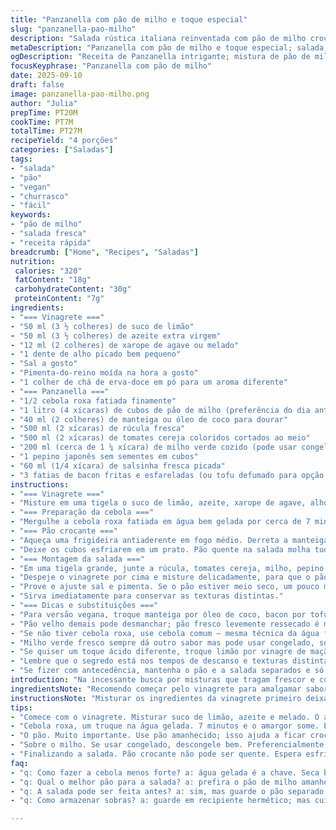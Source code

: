```yaml
---
title: "Panzanella com pão de milho e toque especial"
slug: "panzanella-pao-milho"
description: "Salada rústica italiana reinventada com pão de milho crocante, roquette fresca, milho verde e tomates coloridos. Vinaigrette cítrica com erva-doce para um aroma diferente, bacon crocante para a textura e sabor. O equilíbrio entre ingredientes crus e dourados gera contrastes incríveis, além de riqueza visual e gustativa. Fácil de fazer, rápido, serve bem como acompanhamento ou prato leve. Substitua o bacon por tofu defumado e o pão por pão italiano! A regra é respeitar as texturas e sabores para não virar sopa. Aprenda a acertar o ponto do pão dourado e o truque da cebola na água gelada para suavizar o sabor. Perfeito para tardes quentes com churrasco ou jantar prático."
metaDescription: "Panzanella com pão de milho e toque especial; salada leve e crocante cheia de sabor e frescor para o seu dia a dia"
ogDescription: "Receita de Panzanella intrigante; mistura de pão de milho, vegetais coloridos e bacon crocante. Refresque suas refeições"
focusKeyphrase: "Panzanella com pão de milho"
date: 2025-09-10
draft: false
image: panzanella-pao-milho.png
author: "Julia"
prepTime: PT20M
cookTime: PT7M
totalTime: PT27M
recipeYield: "4 porções"
categories: ["Saladas"]
tags:
- "salada"
- "pão"
- "vegan"
- "churrasco"
- "fácil"
keywords:
- "pão de milho"
- "salada fresca"
- "receita rápida"
breadcrumb: ["Home", "Recipes", "Saladas"]
nutrition: 
 calories: "320"
 fatContent: "18g"
 carbohydrateContent: "30g"
 proteinContent: "7g"
ingredients:
- "=== Vinagrete ==="
- "50 ml (3 ½ colheres) de suco de limão"
- "50 ml (3 ½ colheres) de azeite extra virgem"
- "12 ml (2 colheres) de xarope de agave ou melado"
- "1 dente de alho picado bem pequeno"
- "Sal a gosto"
- "Pimenta-do-reino moída na hora a gosto"
- "1 colher de chá de erva-doce em pó para um aroma diferente"
- "=== Panzanella ==="
- "1/2 cebola roxa fatiada finamente"
- "1 litro (4 xícaras) de cubos de pão de milho (preferência do dia anterior)"
- "40 ml (2 colheres) de manteiga ou óleo de coco para dourar"
- "500 ml (2 xícaras) de rúcula fresca"
- "500 ml (2 xícaras) de tomates cereja coloridos cortados ao meio"
- "200 ml (cerca de 1 ¼ xícara) de milho verde cozido (pode usar congelado)"
- "1 pepino japonês sem sementes em cubos"
- "60 ml (1/4 xícara) de salsinha fresca picada"
- "3 fatias de bacon fritas e esfareladas (ou tofu defumado para opção vegana)"
instructions:
- "=== Vinagrete ==="
- "Misture em uma tigela o suco de limão, azeite, xarope de agave, alho, sal, pimenta e a erva-doce. Bata com um batedor ou garfo até ligar um pouco. O segredo é o caldo cítrico equilibrado e factor aromático da erva-doce que corta a acidez. Reserve para os sabores se integrarem."
- "=== Preparação da cebola ==="
- "Mergulhe a cebola roxa fatiada em água bem gelada por cerca de 7 minutos. Isso tira o amargor forte sem deixar sem graça. Escorra bem, retire o excesso de água com papel toalha para não aguardar a salada."
- "=== Pão crocante ==="
- "Aqueça uma frigideira antiaderente em fogo médio. Derreta a manteiga e distribua os cubos de pão de milho para dourar, mexendo regularmente para ficar uniformemente crocante — isso demora uns 6 ou 7 minutos. O ponto certo é quando ele solta aquele cheiro amanteigado e a crocância se mantém ao toque, sem queimar."
- "Deixe os cubos esfriarem em um prato. Pão quente na salada molha tudo e estraga o contraste de textura."
- "=== Montagem da salada ==="
- "Em uma tigela grande, junte a rúcula, tomates cereja, milho, pepino, cebola e salsinha. Adicione os cubos de pão já frios e as farofas crocantes de bacon."
- "Despeje o vinagrete por cima e misture delicadamente, para que o pão absorva um pouco do molho sem desmanchar."
- "Prove e ajuste sal e pimenta. Se o pão estiver meio seco, um pouco mais de azeite pode ajudar."
- "Sirva imediatamente para conservar as texturas distintas."
- "=== Dicas e substituições ==="
- "Para versão vegana, troque manteiga por óleo de coco, bacon por tofu defumado frito ou castanhas picadas para crocância."
- "Pão velho demais pode desmanchar; pão fresco levemente ressecado é melhor para absorver vinagrete sem virar mingau."
- "Se não tiver cebola roxa, use cebola comum — mesma técnica da água fria, mas pode ser mais picante."
- "Milho verde fresco sempre dá outro sabor mas pode usar congelado, só evite encharcar de água."
- "Se quiser um toque ácido diferente, troque limão por vinagre de maçã ou balsâmico claro."
- "Lembre que o segredo está nos tempos de descanso e texturas distintas. Misturar rápido demais quebra o prático contraste que mantém a salada interessante."
- "Se fizer com antecedência, mantenha o pão e a salada separados e só junte na hora de servir."
introduction: "Na incessante busca por misturas que tragam frescor e complexidade sem complicar a rotina da cozinha, resgatei a panzanella italiana remixada com pão de milho. A crocância temperada pela manteiga, a pungência suave da cebola roxa dessalgada na água gelada e os estalos do milho verde fresquinho — esses ingredientes me levam a uma viagem gustativa com sabor de lembrança de casa e novidades. Uma salada que desafia a mediocridade do dia a dia sem abrir mão da simplicidade e rapidez. Fiz ajustes no vinagrete para intensificar aromas e equilibrar o toque agridoce, sem perder o lado refrescante. É receita que anda certinha na linha entre almoço leve e side dish do churrasco. Minha versão também traz um twist no bacon crocante, aquele abraço crocante salgado. É salada que funciona igual releitura gastronômica com memória afetiva."
ingredientsNote: "Recomendo começar pelo vinagrete para amalgamar sabores antes da montagem. A erva-doce em pó foi minha sacada para descolar do vinagrete tradicional; confere perfume anisado sem dominar. A cebola é essencial, mas muita gente se esquece do truque da água fria que aparece pro lado doce dela — não dê mole, esse passo faz diferença enorme para suavizar a picância sem matar o sabor. Pão de milho precisa estar firme; pão amanhecido da padaria ou feito em casa dura mais no calor da frigideira. Trocar manteiga por óleo de coco vira opção vegana ou para quem tem intolerância; confere textura diferente, mas mantém o brilho. O bacon é escândalo, mas se quiser tofu defumado fica vegano e com aquele crocante que quebra tudo. Pepino japonês é básico porque é crocante sem tanta água, evita salada aguada. O frescor da salsa é estrela; não pule."
instructionsNote: "Misturar os ingredientes da vinagrete primeiro deixa o alho com tempo para amaciar e dissolve a acidez com o doce do melado — vinagretes feitos na hora tendem a ter ácido agressivo demais. A cebola em água fria é truque essencial para domar o sabor que incomoda, sem matar a textura e cor vibrantes. A fritura do pão pede olho e toque, cubos dourados uniformes indicam que o fogo está certo; se escurecer rápido, reduza o fogo para não queimar. Frigideira antiaderente ajuda no controle e evita óleo em excesso. Pão quente demais direto na salada não funciona, amolece e estraga a crocância, por isso espere esfriar antes de montar. Na hora de misturar, seja cuidadoso para não quebrar o pão em areia; vinagrete e crocância vivas são desafio justo para quem cozinha. Sirva rápido ou conserve separadamente, senão borra a graça da textura. Provar e ajustar sal no final sempre."
tips:
- "Comece com o vinagrete. Misturar suco de limão, azeite e melado. O alho ativa sabor. Paciência. Deixe descansar. Ele vai se integrar bem depois. A erva-doce dá um cheirinho especial; não pule."
- "Cebola roxa, um truque na água gelada. 7 minutos e o amargor some. Escorra antes de usar. Tem que estar sequinha. O excesso de água na salada pode ser um problema. Mantenha a crocância."
- "O pão. Muito importante. Use pão amanhecido; isso ajuda a ficar crocante. Na frigideira quente, ele doura melhor. Se tiver pão fresco só um pouco ressecado vale. Fique de olho para não queimar."
- "Sobre o milho. Se usar congelado, descongele bem. Preferencialmente fresco. O sabor muda. Rúcula bem lavada. Tente secar. Umidade em exagero mata frescor e dá aquele aspecto aguado."
- "Finalizando a salada. Pão crocante não pode ser quente. Espera esfriar. Se não a salada desanda. Vinagrete bem dosado. Ajustes são essenciais. Ajuste sal e pimenta no final. Prove sempre."
faq:
- "q: Como fazer a cebola menos forte? a: água gelada é a chave. Seca bem com toalha depois. Isso ajuda a suavizar utanque. Serve para cebola normal também. Mas o sabor é diferente."
- "q: Qual o melhor pão para a salada? a: prefira o pão de milho amanhecido. Ele resiste melhor na panela. Se ficar fresco demais pode virar um mingau. Se não tem o pão de milho, pão italiano vale."
- "q: A salada pode ser feita antes? a: sim, mas guarde o pão separado. Junte na hora de servir. Assim mantém crocância. Verduras molhadas não combinam com salada verão. Se não, só isso."
- "q: Como armazenar sobras? a: guarde em recipiente hermético; mas cuidado com a umidade. Pode deixar os componentes separados. Evite encharcar tudo. Regra é manter texturas diferentes."

---
```

